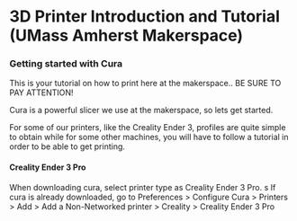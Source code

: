 # 3D Printer Introduction and Tutorial (UMass Amherst Makerspace)

<h3>
Getting started with Cura
</h3>

This is your tutorial on how to print here at the makerspace..
BE SURE TO PAY ATTENTION!

Cura is a powerful slicer we use at the makerspace, so lets get started.

For some of our printers, like the Creality Ender 3, profiles are quite simple to obtain
while for some other machines, you will have to follow a tutorial in order to be able to get printing.

<h4>
Creality Ender 3 Pro
</h4>
When downloading cura, select printer type as Creality Ender 3 Pro. s
If cura is already downloaded, go to Preferences > Configure Cura > Printers > Add > Add a Non-Networked printer > Creality > Creality Ender 3 Pro
